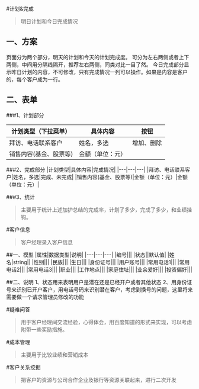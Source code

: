 #计划&完成
>明日计划和今日完成情况

## 一、方案
页面分为两个部分，明天的计划和今天的计划完成度。
可分为左右两侧或者上下两侧，中间用分隔线隔开，推荐左右两侧，同类对比一目了然。
今日完成部分显示昨日计划的内容，不可修改，只有完成情况一列可以操作。如果是内容是客户的，每个客户成为一行。


## 二、表单

###1、计划部分

|计划类型（下拉菜单）|具体内容|按钮
|---|---|---|
|拜访、电话联系客户|姓名，多选|增加、删除|
|销售内容(基金、股票等)|金额（单位：元）||


###2、完成部分
|计划类型|具体内容|完成情况|
|---|---|---|
|拜访、电话联系客户|姓名，多选|完成、未完成|
|销售内容(基金、股票等)|金额（单位：元）|金额（单位：元）|

###3、统计
>主要用于统计上述加护总结的完成率，计划了多少，完成了多少，和业绩挂钩。


#客户信息
>客户经理录入客户信息

##一、模型
|属性|数据类型|说明|
|---|---|---|
|编号|||
|状态||默认值|
|姓名|string||
|性别|||
|民族|||
|生日|||
|身份证号|||
|用户账号|||
|常用电话1|||
|常用电话2|||
|常用电话3|||
|职业|||
|工作地点|||
|家庭住址|||
|业余爱好|||
|投资偏好|||


##二、说明
1、状态用来表明用户是潜在还是已经开户或者其他状态
2、用身份证号来识别已开户客户，用电话号码来识别潜在客户，考虑到换号的问题，这里将来需要做一个请求管理员修改的功能

#疑难问答
>用于客户经理间交流经验，心得体会，用百度知道的形式来实现，可以考虑附带一些奖励措施。


#成本管理
>主要用于比较业绩和营销成本

#客户关系挖掘
>把客户的资源与公司合作企业及银行等资源关联起来，进行二次开发


